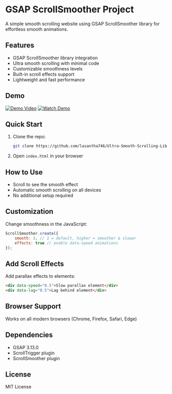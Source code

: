 # GSAP ScrollSmoother Project
A simple smooth scrolling website using GSAP ScrollSmoother library for effortless smooth animations.

## Features
- GSAP ScrollSmoother library integration
- Ultra smooth scrolling with minimal code
- Customizable smoothness levels
- Built-in scroll effects support
- Lightweight and fast performance

## Demo
[![Demo Video](video-thumbnail.jpg)](Preview.mp4)
[![Watch Demo](https://img.shields.io/badge/🎬-Play%20Demo-red?style=for-the-badge&logo=youtube)](Preview.mp4)

## Quick Start
1. Clone the repo:
   ```bash
   git clone https://github.com/lasantha746/Ultra-Smooth-Scrolling-Library-.git
   ```
2. Open `index.html` in your browser

## How to Use
- Scroll to see the smooth effect
- Automatic smooth scrolling on all devices
- No additional setup required

## Customization
Change smoothness in the JavaScript:
```javascript
ScrollSmoother.create({
    smooth: 3, // 1 = default, higher = smoother & slower
    effects: true // enable data-speed animations
});
```

## Add Scroll Effects
Add parallax effects to elements:
```html
<div data-speed="0.5">Slow parallax element</div>
<div data-lag="0.5">Lag behind element</div>
```

## Browser Support
Works on all modern browsers (Chrome, Firefox, Safari, Edge)

## Dependencies
- GSAP 3.13.0
- ScrollTrigger plugin
- ScrollSmoother plugin

## License
MIT License
